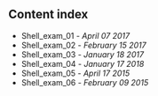 ## Content index

* Shell_exam_01 - *April 07 2017*
* Shell_exam_02 - *February 15 2017*
* Shell_exam_03 - *January 18 2017*
* Shell_exam_04 - *January 17 2018*
* Shell_exam_05 - *April 17 2015*
* Shell_exam_06 - *February 09 2015*